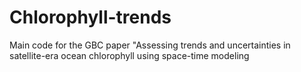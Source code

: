 # Chlorophyll-trends
Main code for the GBC paper "Assessing trends and uncertainties in satellite-era ocean chlorophyll using space-time modeling
